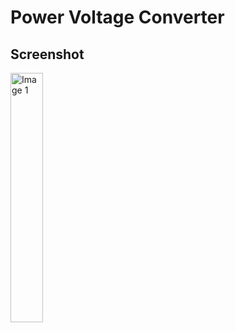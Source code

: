 # Power Voltage Converter

## Screenshot

<img src="https://github.com/user-attachments/assets/29ddd338-fa90-403a-a25d-00dbbaef9bbc" alt="Image 1" width="32%"/>
